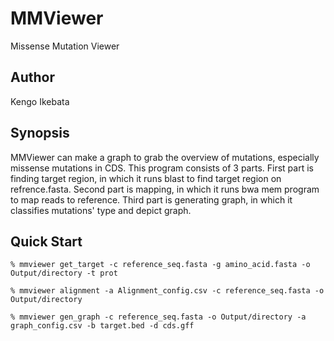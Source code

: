 # MMViewer
Missense Mutation Viewer

## Author
Kengo Ikebata

## Synopsis

MMViewer can make a graph to grab the overview of mutations, especially missense mutations in CDS.
This program consists of 3 parts. First part is finding target region, 
in which it runs blast to find target region on refrence.fasta.
Second part is mapping, in which it runs bwa mem program to map reads to reference.
Third part is generating graph, in which it classifies mutations' type and depict graph.

## Quick Start
```
% mmviewer get_target -c reference_seq.fasta -g amino_acid.fasta -o Output/directory -t prot

% mmviewer alignment -a Alignment_config.csv -c reference_seq.fasta -o Output/directory

% mmviewer gen_graph -c reference_seq.fasta -o Output/directory -a graph_config.csv -b target.bed -d cds.gff
```


